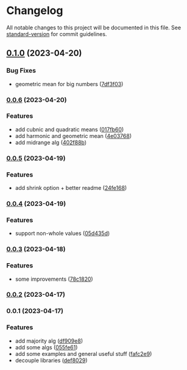 # Changelog

All notable changes to this project will be documented in this file. See [standard-version](https://github.com/conventional-changelog/standard-version) for commit guidelines.

## [0.1.0](https://github.com/golota60/fixelart/compare/v0.0.6...v0.1.0) (2023-04-20)


### Bug Fixes

* geometric mean for big numbers ([7df3f03](https://github.com/golota60/fixelart/commit/7df3f03c6d9569ec5dc8cf63d364f4b071462f56))

### [0.0.6](https://github.com/golota60/fixelart/compare/v0.0.5...v0.0.6) (2023-04-20)


### Features

* add cubnic and quadratic means ([017fb60](https://github.com/golota60/fixelart/commit/017fb60d8d5b0c8729ea47853e27884b7de07480))
* add harmonic and geometric mean ([4e03768](https://github.com/golota60/fixelart/commit/4e0376868cf877626fb73abcca8cab14a2f4f7e6))
* add midrange alg ([402f88b](https://github.com/golota60/fixelart/commit/402f88b5b71ac095bf36c0ef3106be556e7bdac8))

### [0.0.5](https://github.com/golota60/fixelart/compare/v0.0.4...v0.0.5) (2023-04-19)


### Features

* add shrink option + better readme ([24fe168](https://github.com/golota60/fixelart/commit/24fe168d5f65c55996f8cba34e3eab363c4cd981))

### [0.0.4](https://github.com/golota60/fixelart/compare/v0.0.3...v0.0.4) (2023-04-19)


### Features

* support non-whole values ([05d435d](https://github.com/golota60/fixelart/commit/05d435dfd875c488ed5446e1c240e745d0bdcbe1))

### [0.0.3](https://github.com/golota60/fixelart/compare/v0.0.2...v0.0.3) (2023-04-18)


### Features

* some improvements ([78c1820](https://github.com/golota60/fixelart/commit/78c1820741606d82577a160a979df6b9a5880870))

### [0.0.2](https://github.com/golota60/fixelart/compare/v0.0.1...v0.0.2) (2023-04-17)

### 0.0.1 (2023-04-17)


### Features

* add majority alg ([df909e8](https://github.com/golota60/fixelart/commit/df909e80913f0facfbef77033d04b927b2fecfe4))
* add some algs ([055fe61](https://github.com/golota60/fixelart/commit/055fe61e10b6607bf6fa7ac280b3f20791d9b2b7))
* add some examples and general useful stuff ([fafc2e9](https://github.com/golota60/fixelart/commit/fafc2e9684b95cd826d3a33e30ed6294554c26d8))
* decouple libraries ([def8029](https://github.com/golota60/fixelart/commit/def8029fc3b0b4d5d09b75cccd1af3408b24424b))
